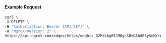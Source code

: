 <!-- Code generated for API Clients. DO NOT EDIT. -->

#### Example Request

```bash
curl \
-X DELETE \
-H "Authorization: Bearer {API_KEY}" \
-H "Ngrok-Version: 2" \
https://api.ngrok.com/edges/https/edghts_32PdLbg05JMOynSRzGAb965ySeM/routes/edghtsrt_32PdLhesPMXvYd2cbrw0dKBRBhg/websocket_tcp_converter
```
